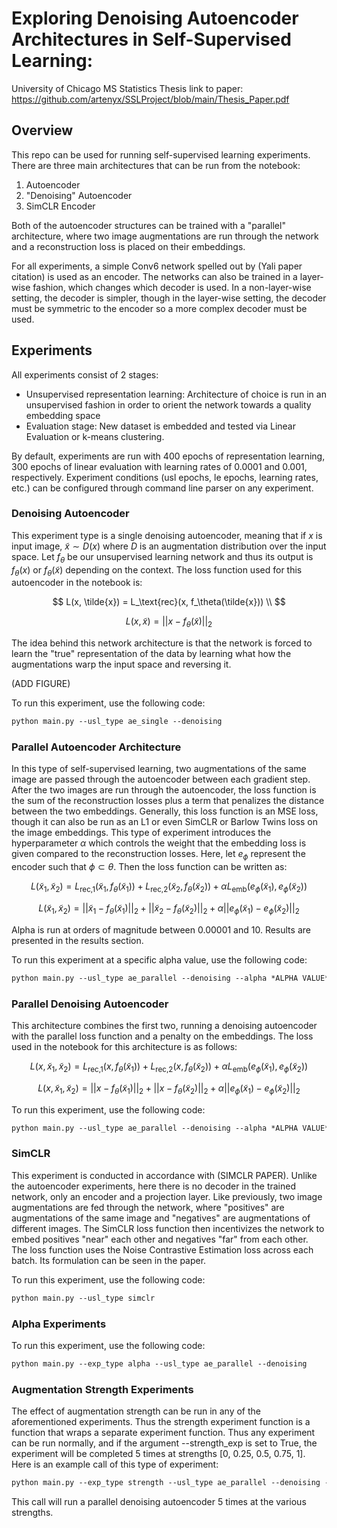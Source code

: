 # Exploring Denoising Autoencoder Architectures in Self-Supervised Learning:

University of Chicago MS Statistics Thesis
link to paper: https://github.com/artenyx/SSLProject/blob/main/Thesis_Paper.pdf

## Overview

This repo can be used for running self-supervised learning experiments. There are three main architectures that can be
run from the notebook:

1) Autoencoder
2) "Denoising" Autoencoder
3) SimCLR Encoder

Both of the autoencoder structures can be trained with a "parallel" architecture, where two image augmentations are run
through the network and a reconstruction loss is placed on their embeddings.

For all experiments, a simple Conv6 network spelled out by (Yali paper citation) is used as an encoder. The networks
can also be trained in a layer-wise fashion, which changes which decoder is used. In a non-layer-wise setting, the
decoder is simpler, though in the layer-wise setting, the decoder must be symmetric to the encoder so a more complex
decoder must be used.

## Experiments

All experiments consist of 2 stages:
- Unsupervised representation learning: Architecture of choice is run in an unsupervised fashion in order to orient the
network towards a quality embedding space
- Evaluation stage: New dataset is embedded and tested via Linear Evaluation or k-means clustering.

By default, experiments are run with 400 epochs of representation learning, 300 epochs of linear evaluation with
learning rates of 0.0001 and 0.001, respectively. Experiment conditions (usl epochs, le epochs, learning rates, etc.) 
can be configured through command line parser on any experiment.

### Denoising Autoencoder

This experiment type is a single denoising autoencoder, meaning that if $x$ is input image, $\tilde{x} \sim D(x)$ where 
$D$ is an augmentation distribution over the input space. Let $f_\theta$ be our unsupervised learning network and thus 
its output is $f_\theta(x)$ or $f_\theta(\tilde{x})$ depending on the context. The loss function used for this autoencoder in the notebook is:

$$
L(x, \tilde{x}) = L_\text{rec}(x, f_\theta(\tilde{x})) \\
$$


$$
L(x, \tilde{x}) = ||x - f_\theta (\tilde{x})||_2
$$

The idea behind this network architecture is that the network is forced to learn the "true" representation of the data
by learning what how the augmentations warp the input space and reversing it. 

(ADD FIGURE)

To run this experiment, use the following code:
```markdown
python main.py --usl_type ae_single --denoising
```

### Parallel Autoencoder Architecture

In this type of self-supervised learning, two augmentations of the same image are passed through the autoencoder between 
each gradient step. After the two images are run through the autoencoder, the loss function is the sum of the reconstruction losses plus a
term that penalizes the distance between the two embeddings. Generally, this loss function is an MSE loss, though it can
also be run as an L1 or even SimCLR or Barlow Twins loss on the image embeddings. This type of experiment introduces
the hyperparameter $\alpha$ which controls the weight that the embedding loss is given compared to the reconstruction
losses. Here, let $e_{\phi}$ represent the encoder such that $\phi \subset \theta$. Then the loss function can be written as:

$$ 
L(\tilde{x}_ 1, \tilde{x}_ 2) = L_\text{rec,1}(\tilde{x}_ 1, f_\theta (\tilde{x}_ 1)) + L_\text{rec,2}(\tilde{x}_ 2, f_\theta (\tilde{x}_ 2)) + 
\alpha L_\text{emb}(e_ \phi(\tilde{x}_ 1), e_ \phi(\tilde{x}_ 2))
$$


$$ 
L(\tilde{x}_ 1, \tilde{x}_ 2) = ||\tilde{x}_ 1 - f_\theta (\tilde{x}_ 1)||_ 2 + ||\tilde{x}_ 2 - f_\theta (\tilde{x}_ 2)||_ 2 + \alpha ||e_ \phi(\tilde{x}_ 1) - 
e_ \phi (\tilde{x}_ 2)||_ 2
$$

Alpha is run at orders of magnitude between 0.00001 and 10. Results are presented in the results section.


To run this experiment at a specific alpha value, use the following code:
```markdown
python main.py --usl_type ae_parallel --denoising --alpha *ALPHA VALUE*
```

### Parallel Denoising Autoencoder

This architecture combines the first two, running a denoising autoencoder with the parallel loss function and a penalty
on the embeddings. The loss used in the notebook for this architecture is as follows:

$$ 
L(x, \tilde{x}_ 1, \tilde{x}_ 2) = L_\text{rec,1}(x, f_\theta (\tilde{x}_ 1)) + L_\text{rec,2}(x, f_\theta (\tilde{x}_ 2)) + 
\alpha L_\text{emb}(e_ \phi(\tilde{x}_ 1), e_ \phi(\tilde{x}_ 2))
$$


$$ 
L(x, \tilde{x}_ 1, \tilde{x}_ 2) = ||x - f_\theta (\tilde{x}_ 1)||_ 2 + ||x - f_\theta (\tilde{x}_ 2)||_ 2 + \alpha ||e_ \phi(\tilde{x}_ 1) - 
e_ \phi (\tilde{x}_ 2)||_ 2
$$


To run this experiment, use the following code:
```markdown
python main.py --usl_type ae_parallel --denoising --alpha *ALPHA VALUE*
```

### SimCLR

This experiment is conducted in accordance with (SIMCLR PAPER). Unlike the autoencoder experiments, here there is no
decoder in the trained network, only an encoder and a projection layer. Like previously, two image augmentations are fed
through the network, where "positives" are augmentations of the same image and "negatives" are augmentations of
different images. The SimCLR loss function then incentivizes the network to embed positives "near" each other and
negatives "far" from each other. The loss function uses the Noise Contrastive Estimation loss across each batch. Its
formulation can be seen in the paper.


To run this experiment, use the following code:
```markdown
python main.py --usl_type simclr
```

### Alpha Experiments

To run this experiment, use the following code:
```markdown
python main.py --exp_type alpha --usl_type ae_parallel --denoising
```

### Augmentation Strength Experiments

The effect of augmentation strength can be run in any of the aforementioned experiments. Thus the strength experiment 
function is a function that wraps a separate experiment function. Thus any experiment can be run normally, and if the
argument --strength_exp is set to True, the experiment will be completed 5 times at strengths [0, 0.25, 0.5, 0.75, 1].
Here is an example call of this type of experiment:

```markdown
python main.py --exp_type strength --usl_type ae_parallel --denoising --alpha 0.1
```

This call will run a parallel denoising autoencoder 5 times at the various strengths.
